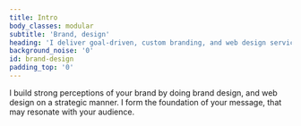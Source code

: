 ```yaml
---
title: Intro
body_classes: modular
subtitle: 'Brand, design'
heading: 'I deliver goal-driven, custom branding, and web design services'
background_noise: '0'
id: brand-design
padding_top: '0'
---
```


I build strong perceptions of your brand by doing brand design, and web design on a strategic manner. I form the foundation of your message, that may resonate with your audience.